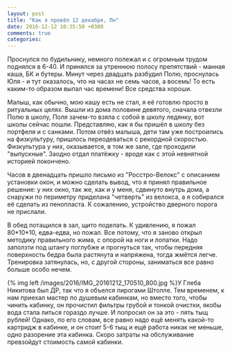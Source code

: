```yaml
---
layout: post
title: "Как я провёл 12 декабря, Пн"
date: 2016-12-12 10:35:50 +0300
comments: true
categories: 
---
```

Проснулся по будильнику, немного полежал и с огромным трудом поднялся в 6-40. И принялся за утреннюю полосу препятствий - манная каша, БК и бутеры. Минут через двадцать разбудил Полю, проснулась Юля - и тут оказалось, что на часах не семь часов, а восемь! То есть каким-то образом выпал час времени! Все средства хороши.

Малыш, как обычно, мою кашу есть не стал, я её готовлю просто в ритуальных целях. Вышли из дома половине девятого, сначала отвезли Полю в школу, Поля зачем-то взяла с собой в школу ледянку, вот школы сейчас пошли. Представляю, как я бы пришёл в школу без портфеля и с санками. Потом отвёз малыша, дети там уже построились на физкультуру, пришлось переодеваться с рекордной скоростью. Физкультура у них, оказывается, в том же зале, где проходили "выпускные". Заодно отдал платёжку - вроде как с этой невнятной историей покончено.

Часов в двенадцать пришло письмо из "Росстро-Велокс" с описанием установки окон, и можно сделать вывод, что я принял правильное решение: у них окно, так же, как и у меня, сдвинуто внутрь дома, а снаружи по периметру приделана "четверть" из велокса, а я собирался её сделать из пенопласта. К сожалению, устройство дверного порога не прислали.

В обед потащился в зал, щито поделать. К удивлению, я пожал 80\*10\*10, едва-едва, но пожал. Все потому, что я заново открыл методику правильного жима, с опорой на ноги и лопатки. Надо заползти под штангу поглубже и прогнуться так, чтобы передняя поверхность бедра была растянута и напряжена, тогда жмётся легче. Тренировка затянулась, но, с другой стороны, заниматься все равно больше особо нечем.

{% img left /images/2016/IMG_20161212_170510_800.jpg %}У Глеба Никитова был ДР, так что я объелся пирогами Штолле. Тем временем, к нам приехал мастер по душевым кабинкам, но вместо того, чтобы чинить кабинку, он прочистил фильтры грубой и тонкой очистки, якобы вода стала литься гораздо лучше. И попросил он за это - пять тыщ рублей! Однако, по его словам, все равно надо ещё менять какой-то картридж в кабинке, и он стоит 5-6 тыщ и ещё работа никак не меньше, одно разорение эта кабинка. Скоро затраты на обслуживание превзойдут стоимость самой кабинки. 